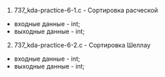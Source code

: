 1. 737_kda-practice-6-1.c - Сортировка расческой

- входные данные - int;
- выходные данные - int;

2. 737_kda-practice-6-2.c - Сортировка Шеллаy

- входные данные - int;
- выходные данные - int;
